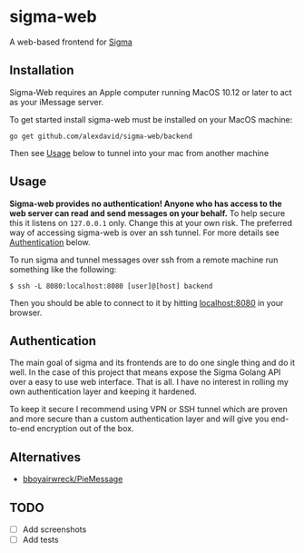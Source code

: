 # sigma-web

A web-based frontend for [Sigma](https://github.com/alexdavid/sigma)

## Installation
Sigma-Web requires an Apple computer running MacOS 10.12 or later to act as your iMessage server.

To get started install sigma-web must be installed on your MacOS machine:
```shell
go get github.com/alexdavid/sigma-web/backend
```
Then see [Usage](#usage) below to tunnel into your mac from another machine

## Usage
**Sigma-web provides no authentication! Anyone who has access to the web server can read and send messages on your behalf.**
To help secure this it listens on `127.0.0.1` only. Change this at your own risk. The preferred way of accessing sigma-web is over an ssh tunnel. For more details see [Authentication](#authentication) below.

To run sigma and tunnel messages over ssh from a remote machine run something like the following:
```shell
$ ssh -L 8080:localhost:8080 [user]@[host] backend
```
Then you should be able to connect to it by hitting [localhost:8080](http://localhost:8080) in your browser.


## Authentication
The main goal of sigma and its frontends are to do one single thing and do it well. In the case of this project that means expose the Sigma Golang API over a easy to use web interface. That is all. I have no interest in rolling my own authentication layer and keeping it hardened.

To keep it secure I recommend using VPN or SSH tunnel which are proven and more secure than a custom authentication layer and will give you end-to-end encryption out of the box.


## Alternatives
* [bboyairwreck/PieMessage](https://github.com/bboyairwreck/PieMessage)

## TODO
  - [ ] Add screenshots
  - [ ] Add tests
